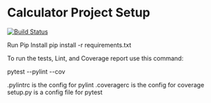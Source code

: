 # Calculator Project Setup
[![Build Status](https://app.travis-ci.com/umang4321/cal2_zeroexception.svg?branch=calc_part3)](https://app.travis-ci.com/umang4321/cal2_zeroexception1)

Run Pip Install
pip install -r requirements.txt

To run the tests, Lint, and Coverage report use this command:

pytest  --pylint --cov

.pylintrc is the config for pylint
.coveragerc is the config for coverage
setup.py is a config file for pytest
